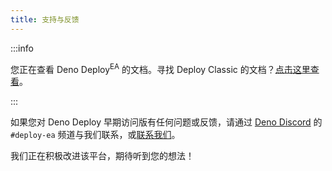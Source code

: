 ```yaml
---
title: 支持与反馈
---
```


:::info

您正在查看 Deno Deploy<sup>EA</sup> 的文档。寻找 Deploy Classic 的文档？[点击这里查看](/deploy/)。

:::

如果您对 Deno Deploy 早期访问版有任何问题或反馈，请通过 [Deno Discord](https://discord.gg/deno) 的 `#deploy-ea` 频道与我们联系，或[联系我们](mailto:deploy@deno.com)。

我们正在积极改进该平台，期待听到您的想法！